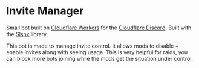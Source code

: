 # Invite Manager

Small bot built on [Cloudflare Workers](https://workers.dev) for the [Cloudflare Discord](https://discord.gg/cloudflaredev). Built with the [Slshx](https://github.com/mrbbot/slshx) library.

This bot is made to manage invite control. It allows mods to disable + enable invites along with seeing usage. This is very helpful for raids, you can block more bots joining while the mods get the situation under control.
